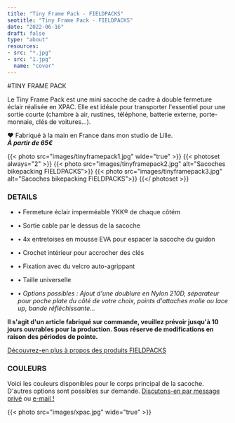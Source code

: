 ```yaml
---
title: "Tiny Frame Pack - FIELDPACKS"
seotitle: "Tiny Frame Pack - FIELDPACKS"
date: "2022-06-16"
draft: false
type: "about"
resources:
- src: "*.jpg"
- src: "1.jpg"
  name: "cover"
---
```

#TINY FRAME PACK

Le Tiny Frame Pack est une mini sacoche de cadre à double fermeture éclair réalisée en XPAC. Elle est idéale pour transporter l'essentiel pour une sortie courte (chambre à air, rustines, téléphone, batterie externe, porte-monnaie, clés de voitures...).

♥ Fabriqué à la main en France dans mon studio de Lille.  
***À partir de 65€***  

{{< photo src="images/tinyframepack1.jpg" wide="true" >}}
{{< photoset always="2" >}} {{< photo src="images/tinyframepack2.jpg" alt="Sacoches bikepacking FIELDPACKS">}} {{< photo src="images/tinyframepack3.jpg" alt="Sacoches bikepacking FIELDPACKS">}} {{</ photoset >}}


### DETAILS  

- • Fermeture éclair imperméable YKK® de chaque côtém
- • Sortie cable par le dessus de la sacoche
- • 4x entretoises en mousse EVA pour espacer la sacoche du guidon
- • Crochet intérieur pour accrocher des clés
- • Fixation avec du velcro auto-agrippant
- • Taille universelle

- • *Options possibles : Ajout d'une doublure en Nylon 210D, séparateur pour poche plate du côté de votre choix, points d'attaches molle ou lace up, bande réfléchissante...*

**Il s'agit d'un article fabriqué sur commande, veuillez prévoir jusqu'à 10 jours ouvrables pour la production. Sous réserve de modifications en raison des périodes de pointe.**

[Découvrez-en plus à propos des produits FIELDPACKS](https://fieldpacks.fr/informations-techniques)  

### COULEURS

Voici les couleurs disponibles pour le corps principal de la sacoche. D'autres options sont possibles sur demande. [Discutons-en par message privé](https://instagram.com/fieldpacks) ou [e-mail !](mailto:hello@fieldpacks.fr)

{{< photo src="images/xpac.jpg" wide="true" >}}
